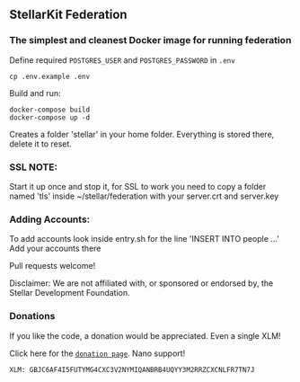 ## StellarKit Federation

### The simplest and cleanest Docker image for running federation

Define required `POSTGRES_USER` and `POSTGRES_PASSWORD` in `.env`

    cp .env.example .env

Build and run:

    docker-compose build
    docker-compose up -d

Creates a folder 'stellar' in your home folder.  Everything is stored there, delete it to reset.

### SSL NOTE:

Start it up once and stop it, for SSL to work you need to copy a folder named 'tls' inside ~/stellar/federation with your server.crt and server.key

### Adding Accounts:

To add accounts look inside entry.sh for the line 'INSERT INTO people ...'
Add your accounts there

Pull requests welcome!

Disclaimer: We are not affiliated with, or sponsored or endorsed by, the Stellar Development Foundation.

### Donations

If you like the code, a donation would be appreciated. Even a single XLM!

Click here for the [`donation page`](https://stellarkit.io/#/donate). Nano support!

    XLM: GBJC6AF4I5FUTYMG4CXC3V2NYMIQANBRB4UQYY3M2RRZCXCNLFR7TN7J
